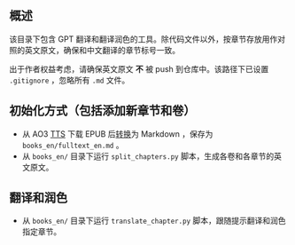 ## 概述

该目录下包含 GPT 翻译和翻译润色的工具。除代码文件以外，按章节存放用作对照的英文原文，确保和中文翻译的章节标号一致。

出于作者权益考虑，请确保英文原文 **不** 被 push 到仓库中。该路径下已设置 `.gitignore` ，忽略所有 `.md` 文件。

## 初始化方式（包括添加新章节和卷）

- 从 AO3 [TTS](https://archiveofourown.org/works/777002?view_full_work=true) 下载 EPUB 后[转换](https://www.vertopal.com/en/convert/epub-to-md)为 Markdown ，保存为 `books_en/fulltext_en.md` 。
- 从 `books_en/` 目录下运行 `split_chapters.py` 脚本，生成各卷和各章节的英文原文。

## 翻译和润色

- 从 `books_en/` 目录下运行 `translate_chapter.py` 脚本，跟随提示翻译和润色指定章节。